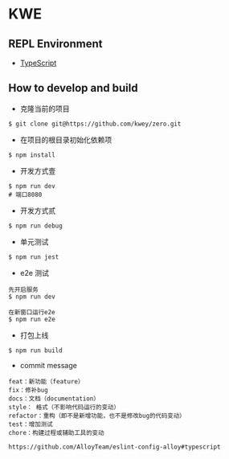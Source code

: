 # KWE

## REPL Environment

-   [TypeScript](https://www.typescriptlang.org/play/)

## How to develop and build

-   克隆当前的项目

```
$ git clone git@https://github.com/kwey/zero.git
```

-   在项目的根目录初始化依赖项

```
$ npm install
```

-   开发方式壹

```
$ npm run dev
# 端口8080
```

-   开发方式贰

```
$ npm run debug
```

-   单元测试

```
$ npm run jest
```

-   e2e 测试

```
先开启服务
$ npm run dev

在新窗口运行e2e
$ npm run e2e
```

-   打包上线

```
$ npm run build
```

-   commit message

```
feat：新功能（feature）
fix：修补bug
docs：文档（documentation）
style： 格式（不影响代码运行的变动）
refactor：重构（即不是新增功能，也不是修改bug的代码变动）
test：增加测试
chore：构建过程或辅助工具的变动

https://github.com/AlloyTeam/eslint-config-alloy#typescript
```
